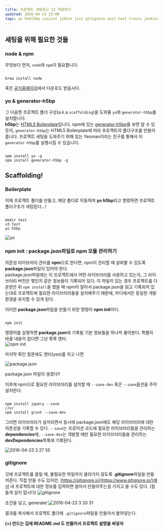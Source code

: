 ```yaml
---
title: 프로젝트 세팅하고 CI 적용하기  
updated: 2016-04-23 15:00
tags: yo html5bp cssLint jsHint jscs gitignore unit-test travis jenkins 
---
```


## 세팅을 위해 필요한 것들 

### node & npm    
무엇보다 먼저, `node`와 `npm`이 필요합니다. 
<pre class="language-bash"><code>
brew install node
</code></pre>

혹은 [공식홈페이지](https://nodejs.org/ko/)에서 다운로드 받읍시다. 

### yo & generator-h5bp
그 다음엔 프로젝트 폴더 구성(a.k.a `scaffolding`)을 도와줄 `yo`와 `generator-h5bp`를 설치합니다.     
**h5bp**는 [HTML5 Boilerplate](https://html5boilerplate.com/)입니다. 
npm에 있는 [generator-h5bp](https://www.npmjs.com/package/generator-h5bp)를 보면 알 수 있듯이,
`generator-h5bp`는 HTML5 Boilerplate에 따라 프로젝트의 폴더구조를 만들어줍니다. 
프로젝트 세팅을 도와주기 위해 있는 Yeoman이라는 친구를 통해서 이 `generator-h5bp`를 실행시킬 수 있습니다. 

<pre class="language-bash"><code>
npm install yo -g
npm install generator-h5bp -g
</code></pre>

## Scaffolding!
### Boilerplate    
이제 프로젝트 폴더를 만들고, 해당 폴더로 이동하여 **yo h5bp**라고 명령하면 프로젝트 폴더구조가 세팅된다...! 
<pre class="language-bash"><code>
mkdir test
cd test
yo h5bp
</code></pre>

![yo](https://cloud.githubusercontent.com/assets/7744615/14759601/5b1c5e8a-0963-11e6-8ea1-c93cdb2019ae.png)

### npm init : package.json파일로 npm 모듈 관리하기 
의존성 라이브러리 관리를 **npm**으로 한다면, npm이 관리할 때 살펴볼 수 있도록 **package.json**파일이 있어야 한다.    
package.json파일에는 
이 프로젝트에서 어떤 라이브러리를 사용하고 있는지, 그 라이브러리 버전은 몇인지 같은 정보들이 기록되어 있다. 이 파일이 있는 경우 
프로젝트를 다운받은 뒤 `npm install`을 했을 때 npm이 알아서 package.json을 읽고 기록되어 있는대로 프로젝트에 필요한 라이브러리들을 
설치해주기 때문에, 어디에서든 동일한 개발환경을 유지할 수 있게 된다.    

이러한 **package.json**파일을 만들기 위한 명령이 **npm init**이다. 
<pre class="language-bash"><code>
npm init
</code></pre>

명령어를 실행하면 **package.json**에 기록될 기본 정보들을 하나씩 물어본다. 특별히 바꿀 내용이 없다면 그냥 쭉쭉 엔터.  
![npm init](https://cloud.githubusercontent.com/assets/7744615/14759643/901c1ac0-0964-11e6-8024-884b8138f587.png)

마지막 확인 질문에도 엔터(yes)를 치고 나면 

![package.json](https://cloud.githubusercontent.com/assets/7744615/14759657/0f9b8bdc-0965-11e6-8b00-a4489aa28fcd.png)

package.json 파일이 생겼다!!     

이후에 npm으로 필요한 라이브러리를 설치할 때 `--save-dev` 혹은 `--save`옵션을 주어 설치한다. 

<pre class="language-bash"><code>
npm install jquery --save
//or
npm install grunt --save-dev
</code></pre>

그러면 라이브러리가 설치되면서 동시에 package.json에도 해당 라이브러리에 대한 의존성을 기록할 수 있다. 
`--save`는 프로덕션 코드에 필요한 라이브러리들을 관리하는 **dependencies**에, `--save-dev`는 개발할 때만 필요한 라이브러리들을 관리하는 
**devDependencies**목록에 기록된다. 

![2016-04-23 3 27 55](https://cloud.githubusercontent.com/assets/7744615/14759741/4dc60f2e-0968-11e6-99f8-64e986c01b98.png)

### gitignore
깃에 프로젝트를 올릴 때, 불필요한 파일까지 올라가지 않도록 **.gitignore**파일을 만들어준다. 
직접 만들 수도 있지만, [https://gitignore.io](https://www.gitignore.io/)에서 내 프로젝트에 대한 정보를 입력하면 알아서 만들어주는걸 가지고 올 수도 있다. 
(힘들게 살지 맙시다)
![gitignore](https://cloud.githubusercontent.com/assets/7744615/14759703/c3e37d7e-0966-11e6-882e-c26c979f6fa1.png)

조건을 넣고, generate!
![2016-04-23 3 20 31](https://cloud.githubusercontent.com/assets/7744615/14759715/f745b786-0966-11e6-9c68-81807079c34e.png)

결과를 복사해서 프로젝트 폴더에 `.gitignore`파일을 만들어서 붙여넣는다. 

**(+) 만드는 김에 README.md 도 만들어서 프로젝트 설명을 써넣자**

